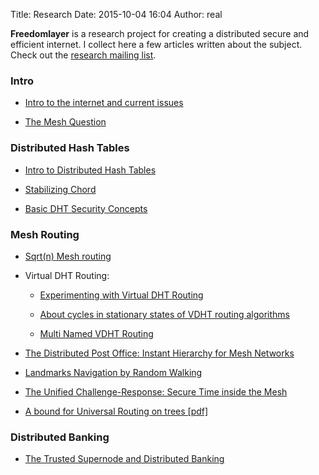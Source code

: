 Title: Research
Date: 2015-10-04 16:04
Author: real

**Freedomlayer** is a research project for creating a distributed secure and
efficient internet. I collect here a few articles written about the subject.
Check out the [research mailing list](http://lists.freedomlayer.org).

### Intro

-   [Intro to the internet and current issues](
    {filename}/articles/freedomlayer/intro_internet/intro_internet.mdown)


-   [The Mesh Question](
    {filename}/articles/freedomlayer/mesh_question/mesh_question.mdown)


### Distributed Hash Tables


-   [Intro to Distributed Hash Tables](
    {filename}/articles/freedomlayer/dht_intro/dht_intro.mdown)

-   [Stabilizing Chord](
    {filename}/articles/freedomlayer/chord_stabilize/chord_stabilize.mdown)

-   [Basic DHT Security Concepts](
    {filename}/articles/freedomlayer/dht_basic_security/dht_basic_security.mdown)


### Mesh Routing

-   [Sqrt(n) Mesh routing](
    {filename}/articles/freedomlayer/sqrt_n_routing/sqrt_n_routing.mdown)

-   Virtual DHT Routing:
    -   [Experimenting with Virtual DHT Routing](
        {filename}/articles/freedomlayer/exp_virtual_dht_routing/exp_virtual_dht_routing.mdown)

    -   [About cycles in stationary states of VDHT routing algorithms](
        {filename}/articles/freedomlayer/vdht_cycles_rounds/vdht_cycles_rounds.mdown)

    -   [Multi Named VDHT Routing](
        {filename}/articles/freedomlayer/multi_named_vdht_routing/multi_named_vdht_routing.mdown)

-   [The Distributed Post Office: Instant Hierarchy for Mesh Networks](
    {filename}/articles/freedomlayer/dist_post_office/dist_post_office.mdown)

-   [Landmarks Navigation by Random Walking](
    {filename}/articles/freedomlayer/landmarks_navigation_rw/landmarks_navigation_rw.mdown)

-   [The Unified Challenge-Response: Secure Time inside the Mesh](
    {filename}/articles/freedomlayer/unified_challenge_response/unified_challenge_response.mdown)

-   [A bound for Universal Routing on trees [pdf]](
    {filename}/articles/assets/bounds_universal_tree_routing.pdf)


### Distributed Banking

-   [The Trusted Supernode and Distributed Banking](
    {filename}/articles/freedomlayer/dist_bank/dist_bank.mdown)

